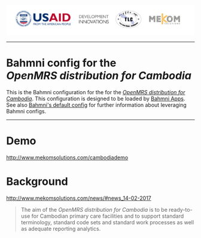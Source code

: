 ![alt tag](readme/cambodia-banner-1024x166.png)

---

# Bahmni config for the <br>_OpenMRS distribution for Cambodia_
This is the Bahmni configuration for the for the [_OpenMRS distribution for Cambodia_](https://github.com/mekomsolutions/openmrs-distro-cambodia).
This configuration is designed to be loaded by [Bahmni Apps](https://github.com/Bahmni/openmrs-module-bahmniapps).
<br/>See also [Bahmni's default config](https://github.com/Bahmni/default-config) for further information about leveraging Bahmni configs.

---

# Demo
http://www.mekomsolutions.com/cambodiademo

# Background
http://www.mekomsolutions.com/news/#news_14-02-2017
>The aim of the _OpenMRS distribution for Cambodia_ is to be ready-to-use for Cambodian primary care facilities and to support standard terminology, standard code sets and standard work processes as well as adequate reporting analytics.